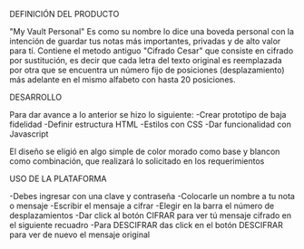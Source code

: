 DEFINICIÓN DEL PRODUCTO

"My Vault Personal" Es como su nombre lo dice una boveda personal con la intención de guardar tus notas más importantes, privadas y de alto valor para tí. Contiene el metodo antiguo "Cifrado Cesar" que consiste en cifrado por sustitución, es decir que cada letra del texto original es reemplazada por otra que se encuentra un número fijo de posiciones (desplazamiento) más adelante en el mismo alfabeto con hasta 20 posiciones.

DESARROLLO

Para dar avance a lo anterior se hizo lo siguiente:
-Crear prototipo de baja fidelidad
-Definir estructura HTML
-Estilos con CSS
-Dar funcionalidad con Javascript

El diseño se eligió en algo simple de color morado como base y blancon como combinación, que realizará lo solicitado en los requerimientos 

USO DE LA PLATAFORMA

-Debes ingresar con una clave y contraseña
-Colocarle un nombre a tu nota o mensaje
-Escribir el mensaje a cifrar
-Elegir en la barra el número de desplazamientos
-Dar click al botón CIFRAR para ver tú mensaje cifrado en el siguiente recuadro 
-Para DESCIFRAR das click en el botón DESCIFRAR para ver de nuevo el mensaje original


